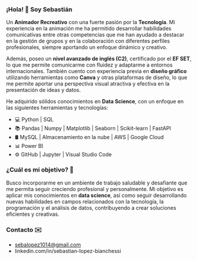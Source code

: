### ¡Hola! 👋 Soy Sebastián

Un **Animador Recreativo** con una fuerte pasión por la **Tecnología**. Mi experiencia en la animación me ha permitido desarrollar habilidades comunicativas entre otras competencias que me han ayudado a destacar en la gestión de grupos y en la colaboración con diferentes perfiles profesionales, siempre aportando un enfoque dinámico y creativo.

Además, poseo un **nivel avanzado de inglés (C2)**, certificado por el **EF SET**, lo que me permite comunicarme con fluidez y adaptarme a entornos internacionales. También cuento con experiencia previa en **diseño gráfico** utilizando herramientas como **Canva** y otras plataformas de diseño, lo que me permite aportar una perspectiva visual atractiva y efectiva en la presentación de ideas y datos.

He adquirido sólidos conocimientos en **Data Science**, con un enfoque en las siguientes herramientas y tecnologías:
- 💻 Python | SQL
- 📚 Pandas | Numpy | Matplotlib | Seaborn | Scikit-learn | FastAPI 
- 🛢 MySQL | Almacenamiento en la nube | AWS | Google Cloud
- 📊 Power BI
- ⚙️ GitHub | Jupyter | Visual Studio Code

### ¿Cuál es mi objetivo? 🚀
Busco incorporarme en un ambiente de trabajo saludable y desafiante que me permita seguir creciendo profesional y personalmente. Mi objetivo es aplicar mis conocimientos en **data science**, así como seguir desarrollando nuevas habilidades en campos relacionados con la tecnología, la programación y el análisis de datos, contribuyendo a crear soluciones eficientes y creativas.

### Contacto ✉️
- sebalopez1014@gmail.com
- linkedin.com/in/sebastian-lopez-bianchessi
